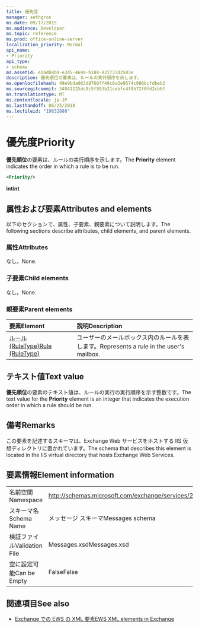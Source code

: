 ```yaml
---
title: 優先度
manager: sethgros
ms.date: 09/17/2015
ms.audience: Developer
ms.topic: reference
ms.prod: office-online-server
localization_priority: Normal
api_name:
- Priority
api_type:
- schema
ms.assetid: e1adb8b9-e3d5-469a-b188-822733d2503e
description: 優先順位の要素は、ルールの実行順序を示します。
ms.openlocfilehash: 49e9bda063d8766ff49c8a2e9574c986bcfdbeb2
ms.sourcegitcommit: 34041125dc8c5f993b21cebfc4f8b72f0fd2cb6f
ms.translationtype: MT
ms.contentlocale: ja-JP
ms.lasthandoff: 06/25/2018
ms.locfileid: "19832888"
---
```

# <a name="priority"></a><span data-ttu-id="85511-103">優先度</span><span class="sxs-lookup"><span data-stu-id="85511-103">Priority</span></span>

<span data-ttu-id="85511-104">**優先順位**の要素は、ルールの実行順序を示します。</span><span class="sxs-lookup"><span data-stu-id="85511-104">The **Priority** element indicates the order in which a rule is to be run.</span></span> 
  
```XML
<Priority/>
```

 <span data-ttu-id="85511-105">**int**</span><span class="sxs-lookup"><span data-stu-id="85511-105">**int**</span></span>
## <a name="attributes-and-elements"></a><span data-ttu-id="85511-106">属性および要素</span><span class="sxs-lookup"><span data-stu-id="85511-106">Attributes and elements</span></span>

<span data-ttu-id="85511-107">以下のセクションで、属性、子要素、親要素について説明します。</span><span class="sxs-lookup"><span data-stu-id="85511-107">The following sections describe attributes, child elements, and parent elements.</span></span>
  
### <a name="attributes"></a><span data-ttu-id="85511-108">属性</span><span class="sxs-lookup"><span data-stu-id="85511-108">Attributes</span></span>

<span data-ttu-id="85511-109">なし。</span><span class="sxs-lookup"><span data-stu-id="85511-109">None.</span></span>
  
### <a name="child-elements"></a><span data-ttu-id="85511-110">子要素</span><span class="sxs-lookup"><span data-stu-id="85511-110">Child elements</span></span>

<span data-ttu-id="85511-111">なし。</span><span class="sxs-lookup"><span data-stu-id="85511-111">None.</span></span>
  
### <a name="parent-elements"></a><span data-ttu-id="85511-112">親要素</span><span class="sxs-lookup"><span data-stu-id="85511-112">Parent elements</span></span>

|<span data-ttu-id="85511-113">**要素**</span><span class="sxs-lookup"><span data-stu-id="85511-113">**Element**</span></span>|<span data-ttu-id="85511-114">**説明**</span><span class="sxs-lookup"><span data-stu-id="85511-114">**Description**</span></span>|
|:-----|:-----|
|[<span data-ttu-id="85511-115">ルール (RuleType)</span><span class="sxs-lookup"><span data-stu-id="85511-115">Rule (RuleType)</span></span>](rule-ruletype.md) <br/> |<span data-ttu-id="85511-116">ユーザーのメールボックス内のルールを表します。</span><span class="sxs-lookup"><span data-stu-id="85511-116">Represents a rule in the user's mailbox.</span></span>  <br/> |
   
## <a name="text-value"></a><span data-ttu-id="85511-117">テキスト値</span><span class="sxs-lookup"><span data-stu-id="85511-117">Text value</span></span>

<span data-ttu-id="85511-118">**優先順位**の要素のテキスト値は、ルールの実行の実行順序を示す整数です。</span><span class="sxs-lookup"><span data-stu-id="85511-118">The text value for the **Priority** element is an integer that indicates the execution order in which a rule should be run.</span></span> 
  
## <a name="remarks"></a><span data-ttu-id="85511-119">備考</span><span class="sxs-lookup"><span data-stu-id="85511-119">Remarks</span></span>

<span data-ttu-id="85511-120">この要素を記述するスキーマは、Exchange Web サービスをホストする IIS 仮想ディレクトリに置かれています。</span><span class="sxs-lookup"><span data-stu-id="85511-120">The schema that describes this element is located in the IIS virtual directory that hosts Exchange Web Services.</span></span>
  
## <a name="element-information"></a><span data-ttu-id="85511-121">要素情報</span><span class="sxs-lookup"><span data-stu-id="85511-121">Element information</span></span>

|||
|:-----|:-----|
|<span data-ttu-id="85511-122">名前空間</span><span class="sxs-lookup"><span data-stu-id="85511-122">Namespace</span></span>  <br/> |http://schemas.microsoft.com/exchange/services/2006/messages  <br/> |
|<span data-ttu-id="85511-123">スキーマ名</span><span class="sxs-lookup"><span data-stu-id="85511-123">Schema Name</span></span>  <br/> |<span data-ttu-id="85511-124">メッセージ スキーマ</span><span class="sxs-lookup"><span data-stu-id="85511-124">Messages schema</span></span>  <br/> |
|<span data-ttu-id="85511-125">検証ファイル</span><span class="sxs-lookup"><span data-stu-id="85511-125">Validation File</span></span>  <br/> |<span data-ttu-id="85511-126">Messages.xsd</span><span class="sxs-lookup"><span data-stu-id="85511-126">Messages.xsd</span></span>  <br/> |
|<span data-ttu-id="85511-127">空に設定可能</span><span class="sxs-lookup"><span data-stu-id="85511-127">Can be Empty</span></span>  <br/> |<span data-ttu-id="85511-128">False</span><span class="sxs-lookup"><span data-stu-id="85511-128">False</span></span>  <br/> |
   
## <a name="see-also"></a><span data-ttu-id="85511-129">関連項目</span><span class="sxs-lookup"><span data-stu-id="85511-129">See also</span></span>



- [<span data-ttu-id="85511-130">Exchange での EWS の XML 要素</span><span class="sxs-lookup"><span data-stu-id="85511-130">EWS XML elements in Exchange</span></span>](ews-xml-elements-in-exchange.md)

